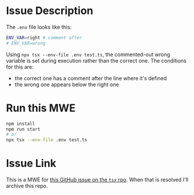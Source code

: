 # Issue Description

The `.env` file looks like this:

```sh
ENV_VAR=right # comment after
# ENV_VAR=wrong
```

Using `npx tsx --env-file .env test.ts`, the commented-out wrong variable is set during execution rather than the correct one. The conditions for this are:
- the correct one has a comment after the line where it's defined
- the wrong one appears below the right one

# Run this MWE

```sh
npm install
npm run start
# or
npx tsx --env-file .env test.ts
```


# Issue Link

This is a MWE for [this GitHub issue on the `tsx` rpo](https://github.com/privatenumber/tsx/issues/662). When that is resolved I'll archive this repo.